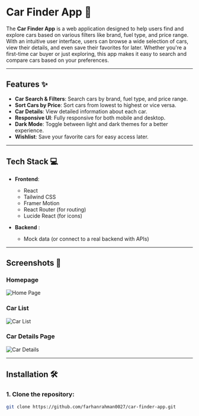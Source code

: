 # Car Finder App 🚗

The **Car Finder App** is a web application designed to help users find and explore cars based on various filters like brand, fuel type, and price range. With an intuitive user interface, users can browse a wide selection of cars, view their details, and even save their favorites for later. Whether you're a first-time car buyer or just exploring, this app makes it easy to search and compare cars based on your preferences.

---

## Features ✨
- **Car Search & Filters**: Search cars by brand, fuel type, and price range.
- **Sort Cars by Price**: Sort cars from lowest to highest or vice versa.
- **Car Details**: View detailed information about each car.
- **Responsive UI**: Fully responsive for both mobile and desktop.
- **Dark Mode**: Toggle between light and dark themes for a better experience.
- **Wishlist**: Save your favorite cars for easy access later.

---

## Tech Stack 💻

- **Frontend**:
  - React
  - Tailwind CSS
  - Framer Motion
  - React Router (for routing)
  - Lucide React (for icons)

- **Backend** :
  - Mock data (or connect to a real backend with APIs)

---

## Screenshots 📸

### Homepage

![Home Page](public/screenshots/homepage.png)

### Car List

![Car List](public/screenshots/car-list.png)

### Car Details Page

![Car Details](public/screenshots/car-detail.png)

---

## Installation 🛠️

### 1. Clone the repository:
```bash
git clone https://github.com/farhanrahman0027/car-finder-app.git
